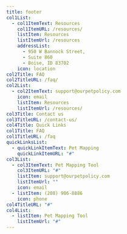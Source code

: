 ```yaml
---
title: footer
col1List:
  - col1ItemText: Resources
    col1ItemURL: /resources/
    listItem: Resources
    listItemUrl: /resources
    addressList:
      - 950 W Bannock Street,
      - Suite 860
      - Boise, ID 83702
    icon: location
col2Title: FAQ
col2TitleURL: /faq/
col2List:
  - col2ItemText: support@ourpetpolicy.com
    icon: email
    listItem: Resources
    listItemUrl: /resources/
col3Title: Contact us
col3TitleURL: /contact-us/
col4Title: Quick Links
col1Title: FAQ
col1TitleURL: /faq
quickLinksList:
  - quickLinkItemText: Pet Mapping
    quickLinkItemURL: "#"
col3List:
  - col3ItemText: Pet Mapping Tool
    col3ItemURL: "#"
    listItem: support@ourpetpolicy.com
    listItemUrl: ""
    icon: email
  - listItem: (208) 906-8886
    icon: phone
col4TitleURL: "#"
col4List:
  - listItem: Pet Mapping Tool
    listItemUrl: "#"
---
```

